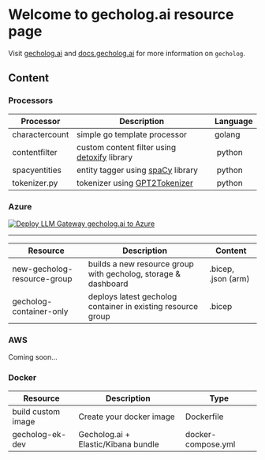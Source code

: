 # Welcome to gecholog.ai resource page

Visit [gecholog.ai](https://www.gecholog.ai) and [docs.gecholog.ai](https://docs.gecholog.ai) for more information on `gecholog`.

## Content

### Processors

| Processor | Description | Language |
|----------|----------|----------|
| charactercount | simple go template processor | golang |
| contentfilter | custom content filter using [detoxify](https://github.com/unitaryai/detoxify) library | python |
| spacyentities | entity tagger using [spaCy](https://spacy.io) library | python |
| tokenizer.py | tokenizer using [GPT2Tokenizer](https://huggingface.co/docs/transformers/model_doc/gpt2#transformers.GPT2Tokenizer) | python |

### Azure

[![Deploy LLM Gateway gecholog.ai to Azure](http://azuredeploy.net/deploybutton.png)](https://portal.azure.com/#create/Microsoft.Template/uri/https%3A%2F%2Fraw.githubusercontent.com%2Fdirektoren%2Fgecholog_resources%2Fmain%2Fazure%2Fnew-gecholog-resource-group%2Fnew-gecholog-resource-group.json)

-------------------------------------------------

| Resource | Description | Content |
|----------|----------|----------|
| new-gecholog-resource-group | builds a new resource group with gecholog, storage & dashboard | .bicep, .json (arm) |
| gecholog-container-only | deploys latest gecholog container in existing resource group | .bicep |



### AWS

Coming soon...

### Docker

| Resource | Description | Type |
|----------|----------|----------|
| build custom image | Create your docker image | Dockerfile |
| gecholog-ek-dev | Gecholog.ai + Elastic/Kibana bundle | docker-compose.yml |


